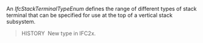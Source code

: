 An _IfcStackTerminalTypeEnum_ defines the range of different types of stack terminal that can be specified for use at the top of a vertical stack subsystem.

> HISTORY&nbsp; New type in IFC2x.